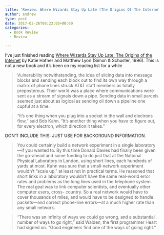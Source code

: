 ```yaml
---
title: 'Review: Where Wizards Stay Up Late (The Origins Of The Internet)'
author: andrew
type: post
date: 2017-02-26T08:23:03+00:00
categories:
  - Book Review
  - Review

---
```

I&#8217;ve just finished reading [Where Wizards Stay Up Late: The Origins of the Internet][1] by Katie Hafner and Matthew Lyon (Simon & Schuster, 1996). This is not a new book and it&#8217;s been on my reading list for a while

<!-- page 40 -->

> Vulnerability notwithstanding, the idea of slicing data into message blocks and sending each block out to find its own way through a matrix of phone lines struck AT&T staff members as totally preposterous. Their world was a place where communications were sent as a stream of signals down a pipe. Sending data in small parcels seemed just about as logical as sending oil down a pipeline one cupful at a time.

<!-- page 68 -->

> “It’s one thing when you plug into a socket in the wall and electrons flow,” said Bob Kahn. “It’s another thing when you have to figure out, for every electron, which direction it takes.”

DON&#8217;T INCLUDE THIS: JUST USE FOR BACKGROUND INFORMATION.

> You could certainly build a network experiment in a single laboratory—if you wanted to. By this time Donald Davies had finally been given the go-ahead and some funding to do just that at the National Physical Laboratory in London, using short lines, each hundreds of yards at most. Kahn was sure that a small-network experiment wouldn’t “scale up,” at least not in practical terms. He reasoned that short links in a laboratory wouldn’t have the same real-world error rates and problems as the long lines used in the telephone system. The real goal was to link computer scientists, and eventually other computer users, cross- country. So a real network would have to cover thousands of miles, and would have to be designed to handle packets—and correct phone-line errors—at a much higher rate than any small network.

<!-- page 69 -->

> “There was an infinity of ways we could go wrong, and a substantial number of ways to go right,” said Walden, the first programmer Heart had signed on. “Good engineers find one of the ways of going right.”

 [1]: http://www.amazon.com/Where-Wizards-Stay-Up-Late/dp/0684832674
